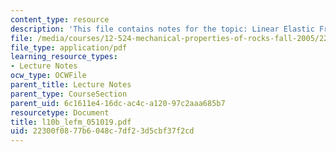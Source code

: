 ```yaml
---
content_type: resource
description: 'This file contains notes for the topic: Linear Elastic Fracture Mechanics.'
file: /media/courses/12-524-mechanical-properties-of-rocks-fall-2005/22300f0877b6048c7df23d5cbf37f2cd_l10b_lefm_051019.pdf
file_type: application/pdf
learning_resource_types:
- Lecture Notes
ocw_type: OCWFile
parent_title: Lecture Notes
parent_type: CourseSection
parent_uid: 6c1611e4-16dc-ac4c-a120-97c2aaa685b7
resourcetype: Document
title: l10b_lefm_051019.pdf
uid: 22300f08-77b6-048c-7df2-3d5cbf37f2cd
---
```

